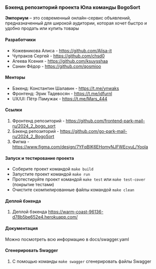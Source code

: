 ### Бэкенд репозиторий проекта Юла команды BogoSort

__Эмпориум__ – это современный онлайн-сервис объявлений, предназначенный для широкой аудитории, которая хочет быстро и удобно продать или купить товары 

#### Разработчики
* Кожевникова Алиса - https://github.com/Alisa-it
* Чупраков Сергей - https://github.com/chsd0
* Агеева Ксения - https://github.com/ksuysshaa
* Санин Фёдор - https://github.com/qosmioo

#### Менторы
* Бэкенд: Константин Шалавин - https://t.me/ynwaks
* Фронтенд: Эрик Тадевосян - https://t.me/idfurnl
* UX/UI: Пётр Памужак - https://t.me/Mars_444

#### Ссылки 
1. Фронтенд репозиторий - https://github.com/frontend-park-mail-ru/2024_2_bogo_sort
2. Бэкенд репозиторий - https://github.com/go-park-mail-ru/2024_2_BogoSort
3. Фигма - https://www.figma.com/design/7YFqBIK6EHomyNJFWEcyuL/Yoola

#### Запуск и тестирование проекта
* Соберите проект командой `make build`
* Запустите проект командой `make run`
* Протестируйте проект командой `make test` или `make test-cover` (покрытие тестами)
* Очистите скомпилированные файлы командой `make clean`

#### Деплой бэкенда
1. Деплой бэкенда https://warm-coast-96136-d78b5be652e4.herokuapp.com/

#### Документация
Можно посмотреть всю информацию в docs/swagger.yaml

#### Сгенерировать Swagger
1. С помощью команды `make swagger` сгенерировать файлы Swagger